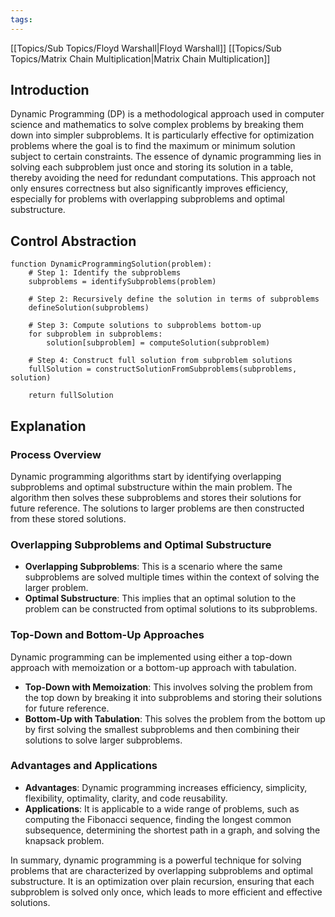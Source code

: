 ```yaml
---
tags:
---
```

[[Topics/Sub Topics/Floyd Warshall|Floyd Warshall]]
[[Topics/Sub Topics/Matrix Chain Multiplication|Matrix Chain Multiplication]]

## Introduction

Dynamic Programming (DP) is a methodological approach used in computer science and mathematics to solve complex problems by breaking them down into simpler subproblems. It is particularly effective for optimization problems where the goal is to find the maximum or minimum solution subject to certain constraints. The essence of dynamic programming lies in solving each subproblem just once and storing its solution in a table, thereby avoiding the need for redundant computations. This approach not only ensures correctness but also significantly improves efficiency, especially for problems with overlapping subproblems and optimal substructure.

## Control Abstraction

```control abstraction
function DynamicProgrammingSolution(problem):
    # Step 1: Identify the subproblems
    subproblems = identifySubproblems(problem)

    # Step 2: Recursively define the solution in terms of subproblems
    defineSolution(subproblems)

    # Step 3: Compute solutions to subproblems bottom-up
    for subproblem in subproblems:
        solution[subproblem] = computeSolution(subproblem)

    # Step 4: Construct full solution from subproblem solutions
    fullSolution = constructSolutionFromSubproblems(subproblems, solution)

    return fullSolution
```

## Explanation

### Process Overview
Dynamic programming algorithms start by identifying overlapping subproblems and optimal substructure within the main problem. The algorithm then solves these subproblems and stores their solutions for future reference. The solutions to larger problems are then constructed from these stored solutions.

### Overlapping Subproblems and Optimal Substructure
- **Overlapping Subproblems**: This is a scenario where the same subproblems are solved multiple times within the context of solving the larger problem.
- **Optimal Substructure**: This implies that an optimal solution to the problem can be constructed from optimal solutions to its subproblems.

### Top-Down and Bottom-Up Approaches
Dynamic programming can be implemented using either a top-down approach with memoization or a bottom-up approach with tabulation.
- **Top-Down with Memoization**: This involves solving the problem from the top down by breaking it into subproblems and storing their solutions for future reference.
- **Bottom-Up with Tabulation**: This solves the problem from the bottom up by first solving the smallest subproblems and then combining their solutions to solve larger subproblems.

### Advantages and Applications
- **Advantages**: Dynamic programming increases efficiency, simplicity, flexibility, optimality, clarity, and code reusability.
- **Applications**: It is applicable to a wide range of problems, such as computing the Fibonacci sequence, finding the longest common subsequence, determining the shortest path in a graph, and solving the knapsack problem.

In summary, dynamic programming is a powerful technique for solving problems that are characterized by overlapping subproblems and optimal substructure. It is an optimization over plain recursion, ensuring that each subproblem is solved only once, which leads to more efficient and effective solutions.